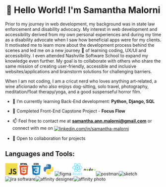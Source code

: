 
<h1 align="center">👋 Hello World! I'm Samantha Malorni</h1>

<p>Prior to my journey in web development, my background was in state law enforcement and disability advocacy. My interest in web development and accessibility derived from my own personal experiences and during my time as a disability advocate when I saw how beneficial apps were for my clients. It motivated me to learn more about the development process behind the scenes and led me on a new journey 🚀 of learning coding, UX/UI and accessibility. I even attended Nashville Software School to expand my knowledge even further. My goal is to collaborate with others who share the same mission of creating user-friendly, accessible and inclusive websites/applications and brainstorm solutions for challenging barriers.</p>

<p>When I am not coding, I am a cricut nerd who loves anything art-related, a wine aficionado who also enjoys dog-sitting, solo travel, photography, meditation/float therapy/yoga, and a good suspenseful horror film. </p>

* 🧠 I’m currently learning Back-End development: **Python, Django, SQL**

* 🏁 Completed Front-End Capstone Project - **Focus Flow**

* 📫 Feel free to contact me at **samantha.ann.malorni@gmail.com** or connect with me on <a href="https://linkedin.com/in/linkedin.com/in/samantha-malorni" target="blank"><img align="center" src="https://raw.githubusercontent.com/rahuldkjain/github-profile-readme-generator/master/src/images/icons/Social/linked-in-alt.svg" alt="linkedin.com/in/samantha-malorni" height="30" width="40" /></a>

* 💭 Open to collaboration for projects

<h2 align="left">Languages and Tools:</h2>
<p align="left"><img src="https://raw.githubusercontent.com/devicons/devicon/master/icons/javascript/javascript-original.svg" alt="javascript" width="40" height="40"/><img src="https://raw.githubusercontent.com/devicons/devicon/master/icons/html5/html5-original-wordmark.svg" alt="html5" width="40" height="40"/><img src="https://raw.githubusercontent.com/devicons/devicon/master/icons/css3/css3-original-wordmark.svg" alt="css3" width="40" height="40"/><img src="https://raw.githubusercontent.com/devicons/devicon/master/icons/python/python-original.svg" alt="python" width="40" height="40"/><img src="https://www.vectorlogo.zone/logos/figma/figma-icon.svg" alt="figma" width="40" height="40"/><img src="https://raw.githubusercontent.com/devicons/devicon/master/icons/react/react-original-wordmark.svg" alt="react" width="40" height="40"/><img src="https://raw.githubusercontent.com/devicons/devicon/master/icons/nodejs/nodejs-original-wordmark.svg" alt="nodejs" width="40" height="40"/><img src="https://www.vectorlogo.zone/logos/getpostman/getpostman-icon.svg" alt="postman" width="40" height="40"/><img src="https://www.vectorlogo.zone/logos/sketchapp/sketchapp-icon.svg" alt="sketch" width="40" height="40"/><img src="https://www.vectorlogo.zone/logos/atlassian_jira/atlassian_jira-icon.svg" alt="jira software" width="40" height="40"/><img src="https://img.shields.io/badge/affinitydesginer-%231B72BE.svg?style=for-the-badge&logo=affinity-designer&logoColor=white" alt="affinity designer"/><img src="https://img.shields.io/badge/affinityphoto-%237E4DD2.svg?style=for-the-badge&logo=affinity-photo&logoColor=white" alt="affinity photo"/></p>